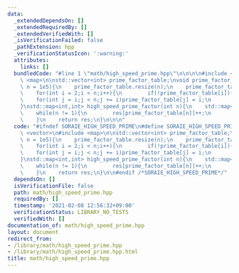 ```yaml
---
data:
  _extendedDependsOn: []
  _extendedRequiredBy: []
  _extendedVerifiedWith: []
  _isVerificationFailed: false
  _pathExtension: hpp
  _verificationStatusIcon: ':warning:'
  attributes:
    links: []
  bundledCode: "#line 1 \"math/high_speed_prime.hpp\"\n\n\n\n#include <vector>\n#include\
    \ <map>\n\nstd::vector<int> prime_factor_table;\nvoid prime_factor_pre_calc(int\
    \ n = 1e5){\n    prime_factor_table.resize(n);\n    prime_factor_table[1] = 1;\n\
    \    for(int i = 2;i < n;i++){\n        if(!prime_factor_table[i]){\n        \
    \    for(int j = i;j < n;j += i)prime_factor_table[j] = i;\n        }\n    }\n\
    }\nstd::map<int,int> high_speed_prime_factor(int n){\n    std::map<int,int> res;\n\
    \    while(n != 1){\n        res[prime_factor_table[n]]++;\n        n /= prime_factor_table[n];\n\
    \    }\n    return res;\n}\n\n\n"
  code: "#ifndef SORAIE_HIGH_SPEED_PRIME\n#define SORAIE_HIGH_SPEED_PRIME\n\n#include\
    \ <vector>\n#include <map>\n\nstd::vector<int> prime_factor_table;\nvoid prime_factor_pre_calc(int\
    \ n = 1e5){\n    prime_factor_table.resize(n);\n    prime_factor_table[1] = 1;\n\
    \    for(int i = 2;i < n;i++){\n        if(!prime_factor_table[i]){\n        \
    \    for(int j = i;j < n;j += i)prime_factor_table[j] = i;\n        }\n    }\n\
    }\nstd::map<int,int> high_speed_prime_factor(int n){\n    std::map<int,int> res;\n\
    \    while(n != 1){\n        res[prime_factor_table[n]]++;\n        n /= prime_factor_table[n];\n\
    \    }\n    return res;\n}\n\n#endif /*SORAIE_HIGH_SPEED_PRIME*/"
  dependsOn: []
  isVerificationFile: false
  path: math/high_speed_prime.hpp
  requiredBy: []
  timestamp: '2021-02-08 12:56:32+09:00'
  verificationStatus: LIBRARY_NO_TESTS
  verifiedWith: []
documentation_of: math/high_speed_prime.hpp
layout: document
redirect_from:
- /library/math/high_speed_prime.hpp
- /library/math/high_speed_prime.hpp.html
title: math/high_speed_prime.hpp
---
```

